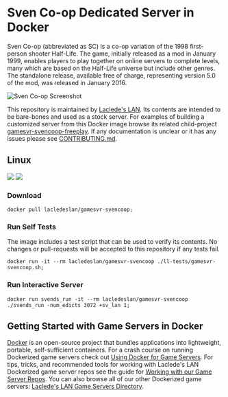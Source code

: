 # Sven Co-op Dedicated Server in Docker

Sven Co-op (abbreviated as SC) is a co-op variation of the 1998 first-person shooter Half-Life. The game, initially released as a mod in January 1999, enables players to play together on online servers to complete levels, many which are based on the Half-Life universe but include other genres. The standalone release, available free of charge, representing version 5.0 of the mod, was released in January 2016.

![Sven Co-op Screenshot](https://raw.githubusercontent.com/LacledesLAN/gamesvr-svencoop/master/.misc/screenshot1.jpg "Sven Co-op Screenshot")

This repository is maintained by [Laclede's LAN](https://lacledeslan.com). Its contents are intended to be bare-bones and used as a stock server. For examples of building a customized server from this Docker image browse its related child-project [gamesvr-svencoop-freeplay](https://github.com/LacledesLAN/gamesvr-svencoop-freeplay). If any documentation is unclear or it has any issues please see [CONTRIBUTING.md](./CONTRIBUTING.md).


## Linux
[![](https://images.microbadger.com/badges/version/lacledeslan/gamesvr-svencoop.svg)](https://microbadger.com/images/lacledeslan/gamesvr-svencoop "Get your own version badge on microbadger.com")
[![](https://images.microbadger.com/badges/image/lacledeslan/gamesvr-svencoop.svg)](https://microbadger.com/images/lacledeslan/gamesvr-svencoop "Get your own image badge on microbadger.com")

### Download

```
docker pull lacledeslan/gamesvr-svencoop;
```

### Run Self Tests

The image includes a test script that can be used to verify its contents. No changes or pull-requests will be accepted to this repository if any tests fail.

```
docker run -it --rm lacledeslan/gamesvr-svencoop ./ll-tests/gamesvr-svencoop.sh;
```

### Run Interactive Server

```
docker run svends_run -it --rm lacledeslan/gamesvr-svencoop ./svends_run -num_edicts 3072 +sv_lan 1;
```

## Getting Started with Game Servers in Docker

[Docker](https://docs.docker.com/) is an open-source project that bundles applications into lightweight, portable, self-sufficient containers. For a crash course on running Dockerized game servers check out [Using Docker for Game Servers](https://github.com/LacledesLAN/README.1ST/blob/master/GameServers/DockerAndGameServers.md). For tips, tricks, and recommended tools for working with Laclede's LAN Dockerized game server repos see the guide for [Working with our Game Server Repos](https://github.com/LacledesLAN/README.1ST/blob/master/GameServers/WorkingWithOurRepos.md). You can also browse all of our other Dockerized game servers: [Laclede's LAN Game Servers Directory](https://github.com/LacledesLAN/README.1ST/tree/master/GameServers).
